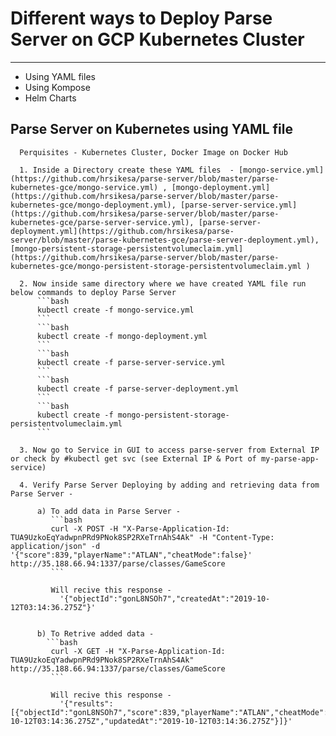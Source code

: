# Different ways to Deploy Parse Server on GCP Kubernetes Cluster
------------------------------------------------------------------
- Using YAML files
- Using Kompose
- Helm Charts 

## Parse Server on Kubernetes using YAML file 

      Perquisites - Kubernetes Cluster, Docker Image on Docker Hub 

      1. Inside a Directory create these YAML files  - [mongo-service.yml](https://github.com/hrsikesa/parse-server/blob/master/parse-kubernetes-gce/mongo-service.yml) , [mongo-deployment.yml](https://github.com/hrsikesa/parse-server/blob/master/parse-kubernetes-gce/mongo-deployment.yml), [parse-server-service.yml](https://github.com/hrsikesa/parse-server/blob/master/parse-kubernetes-gce/parse-server-service.yml), [parse-server-deployment.yml](https://github.com/hrsikesa/parse-server/blob/master/parse-kubernetes-gce/parse-server-deployment.yml), [mongo-persistent-storage-persistentvolumeclaim.yml](https://github.com/hrsikesa/parse-server/blob/master/parse-kubernetes-gce/mongo-persistent-storage-persistentvolumeclaim.yml )

      2. Now inside same directory where we have created YAML file run below commands to deploy Parse Server
          ```bash
          kubectl create -f mongo-service.yml
          ```
          ```bash
          kubectl create -f mongo-deployment.yml
          ```
          ```bash
          kubectl create -f parse-server-service.yml
          ```
          ```bash
          kubectl create -f parse-server-deployment.yml
          ```
          ```bash
          kubectl create -f mongo-persistent-storage-persistentvolumeclaim.yml
          ```

      3. Now go to Service in GUI to access parse-server from External IP or check by #kubectl get svc (see External IP & Port of my-parse-app-service)

      4. Verify Parse Server Deploying by adding and retrieving data from Parse Server - 

          a) To add data in Parse Server -
             ```bash
             curl -X POST -H "X-Parse-Application-Id: TUA9UzkoEqYadwpnPRd9PNok8SP2RXeTrnAhS4Ak" -H "Content-Type: application/json" -d '{"score":839,"playerName":"ATLAN","cheatMode":false}' http://35.188.66.94:1337/parse/classes/GameScore
             ```

             Will recive this response -
               '{"objectId":"gonL8NSOh7","createdAt":"2019-10-12T03:14:36.275Z"}'


          b) To Retrive added data -
            ```bash
             curl -X GET -H "X-Parse-Application-Id: TUA9UzkoEqYadwpnPRd9PNok8SP2RXeTrnAhS4Ak" http://35.188.66.94:1337/parse/classes/GameScore
             ```

             Will recive this response -
               '{"results":[{"objectId":"gonL8NSOh7","score":839,"playerName":"ATLAN","cheatMode":false,"createdAt":"2019-10-12T03:14:36.275Z","updatedAt":"2019-10-12T03:14:36.275Z"}]}'
